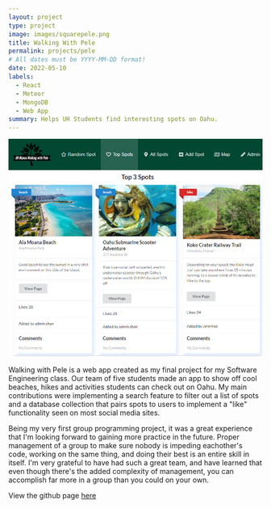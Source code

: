 ```yaml
---
layout: project
type: project
image: images/squarepele.png
title: Walking With Pele
permalink: projects/pele
# All dates must be YYYY-MM-DD format!
date: 2022-05-10
labels:
  - React
  - Meteor
  - MongoDB
  - Web App
summary: Helps UH Students find interesting spots on Oahu.
---
```


<img class="ui image" src="../images/pele.png">

Walking with Pele is a web app created as my final project for my Software Engineering class. Our team of five students made an app to show off cool beaches, hikes and activities students can check out on Oahu. My main contributions were implementing a search feature to filter out a list of spots and a database collection that pairs spots to users to implement a "like" functionality seen on most social media sites.

Being my very first group programming project, it was a great experience that I'm looking forward to gaining more practice in the future. Proper management of a group to make sure nobody is impeding eachother's code, working on the same thing, and doing their best is an entire skill in itself. I'm very grateful to have had such a great team, and have learned that even though there's the added complexity of management, you can accomplish far more in a group than you could on your own.

View the github page <a href="https://walking-with-pele.github.io/">here</a>

